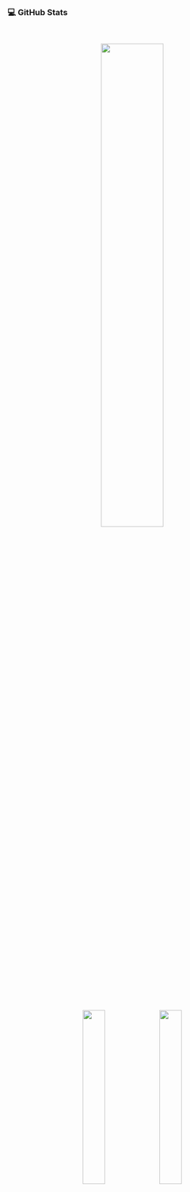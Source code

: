 ### 💻 GitHub Stats
<br >

<p align="center">
  <a href="https://github.com/neginAhmadiTech">
    <img width="50%" src="https://github-readme-streak-stats.herokuapp.com/?user=neginAhmadiTech&layout=compact&theme=calm&hide_border=true&border_radius=15" />
  </a>
  <br >
  <img width="30%" src="https://github-readme-stats.vercel.app/api?username=neginAhmadiTech&show_icons=true&theme=calm&include_all_commits=true&hide_border=true&border_radius=15" />
  <img width="30%"  src="https://github-readme-stats.vercel.app/api/top-langs/?username=neginAhmadiTech&layout=compact&theme=calm&hide_border=true&border_radius=15" />

</p>






